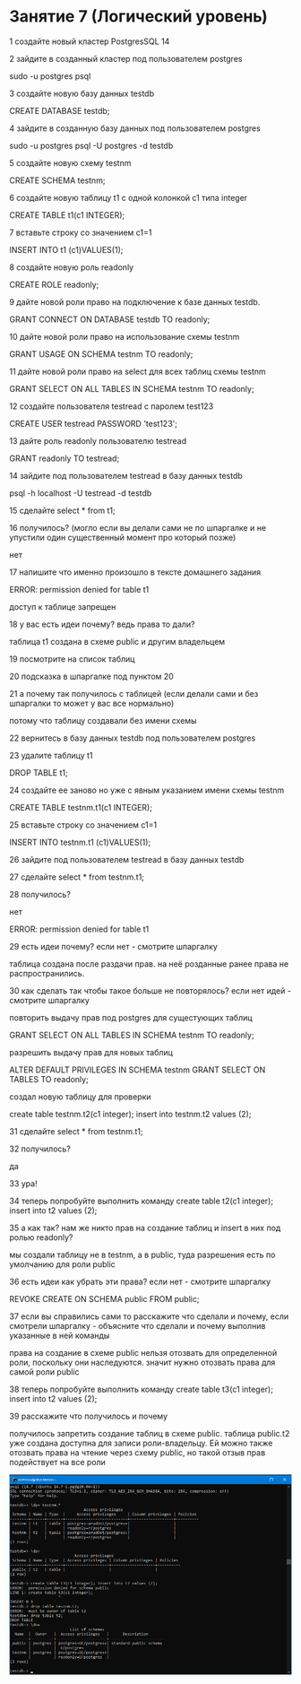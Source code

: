 # Занятие 7 (Логический уровень)
1 создайте новый кластер PostgresSQL 14

2 зайдите в созданный кластер под пользователем postgres

sudo -u postgres psql

3 создайте новую базу данных testdb

CREATE DATABASE testdb;

4 зайдите в созданную базу данных под пользователем postgres

sudo -u postgres psql -U postgres -d testdb

5 создайте новую схему testnm

CREATE SCHEMA testnm;

6 создайте новую таблицу t1 с одной колонкой c1 типа integer

CREATE TABLE t1(c1 INTEGER);

7 вставьте строку со значением c1=1

INSERT INTO t1 (c1)VALUES(1);

8 создайте новую роль readonly

CREATE ROLE readonly;

9 дайте новой роли право на подключение к базе данных testdb.

GRANT CONNECT ON DATABASE testdb TO readonly;

10 дайте новой роли право на использование схемы testnm

GRANT USAGE ON SCHEMA testnm TO readonly;

11 дайте новой роли право на select для всех таблиц схемы testnm

GRANT SELECT ON ALL TABLES IN SCHEMA testnm TO readonly;

12 создайте пользователя testread с паролем test123

CREATE USER testread PASSWORD 'test123';

13 дайте роль readonly пользователю testread

GRANT readonly TO testread;

14 зайдите под пользователем testread в базу данных testdb

psql -h localhost -U testread -d testdb

15 сделайте select * from t1;

16 получилось? (могло если вы делали сами не по шпаргалке и не упустили один существенный момент про который позже)

нет

17 напишите что именно произошло в тексте домашнего задания

ERROR:  permission denied for table t1

доступ к таблице запрещен

18 у вас есть идеи почему? ведь права то дали?

таблица t1 создана в схеме public и другим владельцем

19 посмотрите на список таблиц

20 подсказка в шпаргалке под пунктом 20

21 а почему так получилось с таблицей (если делали сами и без шпаргалки то может у вас все нормально)

потому что таблицу создавали без имени схемы

22 вернитесь в базу данных testdb под пользователем postgres

23 удалите таблицу t1

DROP TABLE t1;

24 создайте ее заново но уже с явным указанием имени схемы testnm

CREATE TABLE testnm.t1(c1 INTEGER);

25 вставьте строку со значением c1=1

INSERT INTO testnm.t1 (c1)VALUES(1);

26 зайдите под пользователем testread в базу данных testdb

27 сделайте select * from testnm.t1;

28 получилось?

нет

ERROR:  permission denied for table t1

29 есть идеи почему? если нет - смотрите шпаргалку

таблица создана после раздачи прав. на неё розданные ранее права не распространились.

30 как сделать так чтобы такое больше не повторялось? если нет идей - смотрите шпаргалку

повторить выдачу прав под postgres для сущестующих таблиц

GRANT SELECT ON ALL TABLES IN SCHEMA testnm TO readonly;

разрешить выдачу прав для новых таблиц

ALTER DEFAULT PRIVILEGES IN SCHEMA testnm GRANT SELECT ON TABLES TO readonly;

создал новую таблицу для проверки

create table testnm.t2(c1 integer); insert into testnm.t2 values (2);

31 сделайте select * from testnm.t1;

32 получилось?

да

33 ура!

34 теперь попробуйте выполнить команду create table t2(c1 integer); insert into t2 values (2);

35 а как так? нам же никто прав на создание таблиц и insert в них под ролью readonly?

мы создали таблицу не в testnm, а в public, туда разрешения есть по умолчанию для роли public

36 есть идеи как убрать эти права? если нет - смотрите шпаргалку

REVOKE CREATE ON SCHEMA public FROM public;

37 если вы справились сами то расскажите что сделали и почему, если смотрели шпаргалку - объясните что сделали и почему выполнив указанные в ней команды

права на создание в схеме public нельзя отозвать для определенной роли, поскольку они наследуются. значит нужно отозвать права для самой роли public

38 теперь попробуйте выполнить команду create table t3(c1 integer); insert into t2 values (2);

39 расскажите что получилось и почему

получилось запретить создание таблиц в схеме public. таблица public.t2 уже создана доступна для записи роли-владельцу.
 Ей можно также отозвать права на чтение через схему public, но такой отзыв прав подействует на все роли

![Результат](final.png)